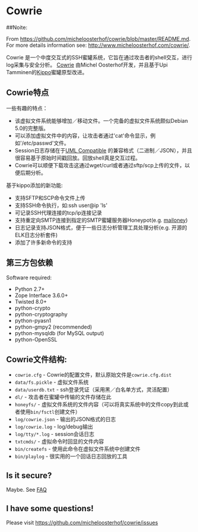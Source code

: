 # Cowrie

##Noite:

From https://github.com/micheloosterhof/cowrie/blob/master/README.md.
For more details information see: http://www.micheloosterhof.com/cowrie/.

Cowrie 是一个中度交互式的SSH蜜罐系统，它旨在通过攻击者的shell交互，进行log采集与安全分析。
[Cowrie](http://github.com/micheloosterhof/cowrie/) 由Michel Oosterhof开发，并且基于Upi Tamminen的[Kippo](http://github.com/desaster/kippo/)蜜罐原型改进。

## Cowrie特点

一些有趣的特点：

* 该虚拟文件系统能够增加／移动文件。一个完备的虚拟文件系统颇似Debian 5.0的完整版。
* 可以添加虚拟文件中的内容，让攻击者通过'cat'命令显示，例如'/etc/passwd'文件。
* Session日志存储在于[UML Compatible](http://user-mode-linux.sourceforge.net/) 的兼容格式（二进制／JSON），并且很容易基于原始时间戳回放。回放shell真是交互过程。
* Cowrie可以顺便下载攻击这通过wget/curl或者通过sftp/scp上传的文件，以便后期分析。

基于kippo添加的新功能:

* 支持SFTP和SCP命令文件上传
* 支持SSH命令执行，如:ssh user@ip 'ls'
* 可记录SSH代理连接的tcp/ip连接记录
* 支持重定向SMTP连接到指定的SMTP蜜罐服务器Honeypot(e.g. [mailoney](https://github.com/awhitehatter/mailoney))
* 日志记录支持JSON格式，便于一些日志分析管理工具处理分析(e.g. 开源的ELK日志分析套件)
* 添加了许多新命令的支持

## 第三方包依赖

Software required:

* Python 2.7+
* Zope Interface 3.6.0+
* Twisted 8.0+
* python-crypto
* python-cryptography
* python-pyasn1
* python-gmpy2 (recommended)
* python-mysqldb (for MySQL output)
* python-OpenSSL

## Cowrie文件结构:

* `cowrie.cfg` - Cowrie的配置文件，默认原始文件是`cowrie.cfg.dist`
* `data/fs.pickle` - 虚拟文件系统
* `data/userdb.txt` - ssh登录凭证（采用黑／白名单方式，灵活配置）
* `dl/` - 攻击者在蜜罐中传输的文件存储在此
* `honeyfs/` - 虚拟文件系统的文件内容（可以将真实系统中的文件copy到此或者使用`bin/fsctl`创建文件）
* `log/cowrie.json` - 输出的JSON格式的日志
* `log/cowrie.log` - log/debug输出
* `log/tty/*.log` - session会话日志
* `txtcmds/` - 虚拟命令时回显的文件内容
* `bin/createfs` - 使用此命令在虚拟文件系统中创建文件
* `bin/playlog` - 很实用的一个回话日志回放的工具

## Is it secure?

Maybe. See [FAQ](https://github.com/desaster/kippo/wiki/FAQ)

## I have some questions!

Please visit https://github.com/micheloosterhof/cowrie/issues

